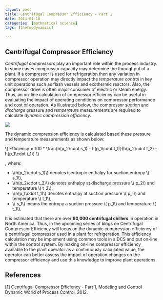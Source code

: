 ```yaml
---
layout: post
title: Centrifugal Compressor Efficiency - Part 1
date: 2014-01-10
categories: [mathmatical science]
tags: [thermodynamics]

---
```


<script type="text/javascript"  src="http://cdn.mathjax.org/mathjax/latest/MathJax.js?config=TeX-AMS-MML_HTMLorMML"></script>

Centrifugal Compressor Efficiency
--


*Centrifugal compressors* play an important role within the process industry. In some cases compressor capacity may determine the throughput of a plant. If a compressor is used for refrigeration then any variation in compressor operation may directly impact the *temperature control* in key unit operations such as flash vessels and exothermic reactors. Also, the compressor drive is often major consumer of electric or steam energy. Thus, an on-line calculation of compressor efficiency can be useful in evaluating the impact of operating conditions on compressor performance and cost of operation. As illustrated below, the compressor *suction* and *discharge* pressure and *temperature* measurements are required to calculate *dynamic compression efficiency*.

![](http://sungsoo.github.com/images/measurements-efficiency.jpg)

The dynamic compression efficiency is calculated based these pressure and temperature measurements as shown below:

\\( Efficiency = 100 * \frac{h(p_2\cdot s_1) - h(p_1\cdot t_1)}{h(p_2\cdot t_2) - h(p_1\cdot t_1)} \\)

, where:

* \\(h(p_2\cdot s_1)\\) denotes isentropic enthalpy for suction entropy \\( s_1\\), 
* \\(h(p_2\cdot t_2)\\) denotes enthalpy at discharge pressure \\( p_2\\) and temperature \\( t_2\\), 
* \\(h(p_1\cdot t_1)\\) denotes enthalpy at suction pressure \\( p_1\\) and temperature \\( t_1\\), 
* \\( s_1\\) means the entropy a suction pressure \\( p_1\\) and temperature \\( t_1\\).


It is estimated that there are over **80,000 centrifugal chillers** in operation in North America. Thus, in the upcoming series of blogs on Centrifugal Compressor Efficiency will focus on the dynamic compression efficiency of a centrifugal compressor used in a plant for refrigeration. This efficiency calculation may be implement using common tools in a DCS and put on-line within the control system. By making on-line compressor efficiency available to the plant operator as a continuously calculated value, the operator can better assess the impact of operation changes on the compressor efficiency and use this knowledge to improve plant operations.


References
--

[1] [Centrifugal Compressor Efficiency - Part 1](http://modelingandcontrol.com/2012/01/centrifugal-compressor-efficiency-–-part-1/), Modeling and Control Dynamic World of Process Control, 2012.